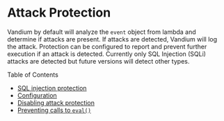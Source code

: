 # Attack Protection

Vandium by default will analyze the `event` object from lambda and determine if attacks are present. If attacks are detected, Vandium will
log the attack. Protection can be configured to report and prevent further execution if an attack is detected. Currently only
SQL Injection (SQLi) attacks are detected but future versions will detect other types.

Table of Contents

- [SQL injection protection](sql-injection-protection)
- [Configuration](configuration.md)
- [Disabling attack protection](disable-attack-protection)
- [Preventing calls to `eval()`](eval-prevention.md)
